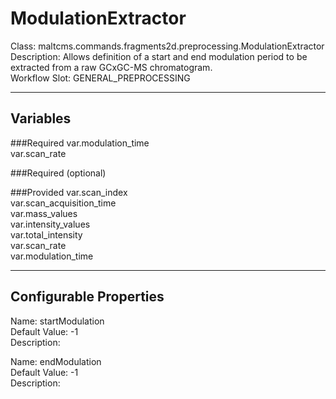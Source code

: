 # ModulationExtractor
Class: maltcms.commands.fragments2d.preprocessing.ModulationExtractor  
Description: Allows definition of a start and end modulation period to be extracted from a raw GCxGC-MS chromatogram.  
Workflow Slot: GENERAL_PREPROCESSING  

---

## Variables
###Required
var.modulation_time  
var.scan_rate  

###Required (optional)

###Provided
var.scan_index  
var.scan_acquisition_time  
var.mass_values  
var.intensity_values  
var.total_intensity  
var.scan_rate  
var.modulation_time  


---

## Configurable Properties
Name: startModulation  
Default Value: -1  
Description:   
  
Name: endModulation  
Default Value: -1  
Description:   
  

